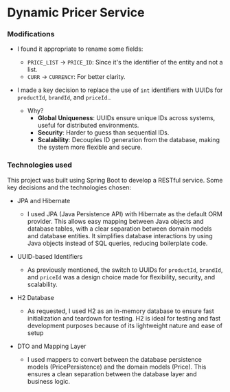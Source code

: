 # Dynamic Pricer Service

### Modifications

- I found it appropriate to rename some fields:
    - `PRICE_LIST` -> `PRICE_ID`: Since it's the identifier of the entity and not a list.
    - `CURR` -> `CURRENCY`: For better clarity.

- I made a key decision to replace the use of `int` identifiers with UUIDs for `productId`, `brandId`, and `priceId`..
    - Why?
        - **Global Uniqueness**: UUIDs ensure unique IDs across systems, useful for distributed environments.
        - **Security**: Harder to guess than sequential IDs.
        - **Scalability**: Decouples ID generation from the database, making the system more flexible and secure.

### Technologies used

This project was built using Spring Boot to develop a RESTful service.
Some key decisions and the technologies chosen:

- JPA and Hibernate
    - I used JPA (Java Persistence API) with Hibernate as the default ORM provider. This allows easy mapping between
      Java objects and database tables, with a clear separation between domain models and database entities. It
      simplifies database interactions by using Java objects instead of SQL queries, reducing boilerplate code.

- UUID-based Identifiers
    - As previously mentioned, the switch to UUIDs for `productId`, `brandId`, and `priceId` was a design choice made
      for
      flexibility, security, and scalability.

- H2 Database
    - As requested, I used H2 as an in-memory database to ensure fast initialization and teardown for testing. H2 is
      ideal for testing and fast development purposes because of its lightweight nature and ease of setup

- DTO and Mapping Layer
    - I used mappers to convert between the database persistence models (PricePersistence) and the domain models
      (Price). This ensures a clean separation between the database layer and business logic.

